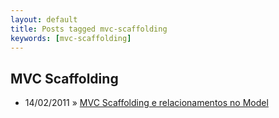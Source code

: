 ```yaml
---
layout: default
title: Posts tagged mvc-scaffolding
keywords: [mvc-scaffolding]
---
```

<h2 class="category">MVC Scaffolding</h2>
<ul class="posts">
<li>
<p>
<span class="date">14/02/2011</span> &raquo; 
<a href="/blog/mvc-scaffolding-e-relacionamentos-no-model">MVC Scaffolding e relacionamentos no Model</a>
</p>
</li> 
</ul>
